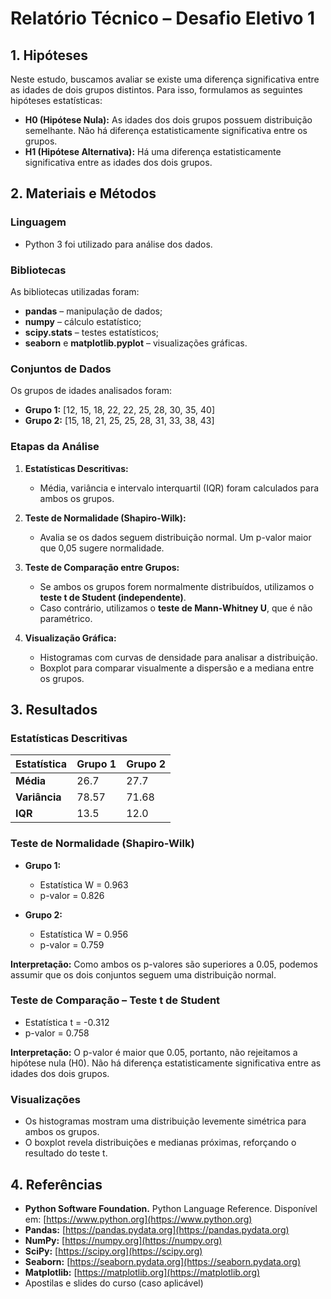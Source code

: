 # Relatório Técnico – Desafio Eletivo 1

## 1. Hipóteses
Neste estudo, buscamos avaliar se existe uma diferença significativa entre as idades de dois grupos distintos. Para isso, formulamos as seguintes hipóteses estatísticas:

- **H0 (Hipótese Nula):** As idades dos dois grupos possuem distribuição semelhante. Não há diferença estatisticamente significativa entre os grupos.
- **H1 (Hipótese Alternativa):** Há uma diferença estatisticamente significativa entre as idades dos dois grupos.

## 2. Materiais e Métodos

### Linguagem
- Python 3 foi utilizado para análise dos dados.

### Bibliotecas
As bibliotecas utilizadas foram:
- **pandas** – manipulação de dados;
- **numpy** – cálculo estatístico;
- **scipy.stats** – testes estatísticos;
- **seaborn** e **matplotlib.pyplot** – visualizações gráficas.

### Conjuntos de Dados
Os grupos de idades analisados foram:

- **Grupo 1:** [12, 15, 18, 22, 22, 25, 28, 30, 35, 40]
- **Grupo 2:** [15, 18, 21, 25, 25, 28, 31, 33, 38, 43]

### Etapas da Análise

1. **Estatísticas Descritivas:**
   - Média, variância e intervalo interquartil (IQR) foram calculados para ambos os grupos.

2. **Teste de Normalidade (Shapiro-Wilk):**
   - Avalia se os dados seguem distribuição normal. Um p-valor maior que 0,05 sugere normalidade.

3. **Teste de Comparação entre Grupos:**
   - Se ambos os grupos forem normalmente distribuídos, utilizamos o **teste t de Student (independente)**.
   - Caso contrário, utilizamos o **teste de Mann-Whitney U**, que é não paramétrico.

4. **Visualização Gráfica:**
   - Histogramas com curvas de densidade para analisar a distribuição.
   - Boxplot para comparar visualmente a dispersão e a mediana entre os grupos.

## 3. Resultados

### Estatísticas Descritivas

| Estatística | Grupo 1 | Grupo 2 |
|-------------|---------|---------|
| **Média**   | 26.7    | 27.7    |
| **Variância** | 78.57 | 71.68   |
| **IQR**     | 13.5    | 12.0    |

### Teste de Normalidade (Shapiro-Wilk)

- **Grupo 1:**
  - Estatística W = 0.963
  - p-valor = 0.826

- **Grupo 2:**
  - Estatística W = 0.956
  - p-valor = 0.759

**Interpretação:** Como ambos os p-valores são superiores a 0.05, podemos assumir que os dois conjuntos seguem uma distribuição normal.

### Teste de Comparação – Teste t de Student

- Estatística t = -0.312
- p-valor = 0.758

**Interpretação:** O p-valor é maior que 0.05, portanto, não rejeitamos a hipótese nula (H0). Não há diferença estatisticamente significativa entre as idades dos dois grupos.

### Visualizações
- Os histogramas mostram uma distribuição levemente simétrica para ambos os grupos.
- O boxplot revela distribuições e medianas próximas, reforçando o resultado do teste t.

## 4. Referências

- **Python Software Foundation.** Python Language Reference. Disponível em: [https://www.python.org](https://www.python.org)
- **Pandas:** [https://pandas.pydata.org](https://pandas.pydata.org)
- **NumPy:** [https://numpy.org](https://numpy.org)
- **SciPy:** [https://scipy.org](https://scipy.org)
- **Seaborn:** [https://seaborn.pydata.org](https://seaborn.pydata.org)
- **Matplotlib:** [https://matplotlib.org](https://matplotlib.org)
- Apostilas e slides do curso (caso aplicável)
